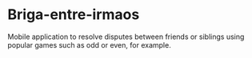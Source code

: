 # Briga-entre-irmaos
Mobile application to resolve disputes between friends or siblings using popular games such as odd or even, for example.
